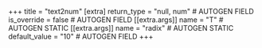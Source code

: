 +++
title = "text2num"
[extra]
return_type = "null, num" # AUTOGEN FIELD
is_override = false # AUTOGEN FIELD
[[extra.args]]
name = "T" # AUTOGEN STATIC
[[extra.args]]
name = "radix" # AUTOGEN STATIC
default_value = "10" # AUTOGEN FIELD
+++